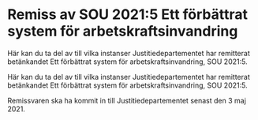 # Remiss av SOU 2021:5 Ett förbättrat system för arbetskraftsinvandring

Här kan du ta del av till vilka instanser Justitiedepartementet har remitterat betänkandet Ett förbättrat system för arbetskraftsinvandring, SOU 2021:5.

Här kan du ta del av till vilka instanser Justitiedepartementet har remitterat betänkandet Ett förbättrat system för arbetskraftsinvandring, SOU 2021:5.

Remissvaren ska ha kommit in till Justitiedepartementet senast den 3 maj 2021.
